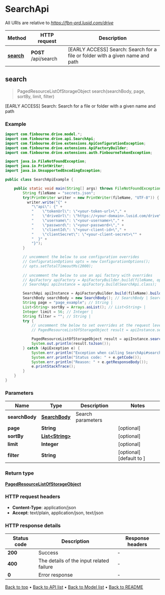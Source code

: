 # SearchApi

All URIs are relative to *https://fbn-prd.lusid.com/drive*

| Method | HTTP request | Description |
|------------- | ------------- | -------------|
| [**search**](SearchApi.md#search) | **POST** /api/search | [EARLY ACCESS] Search: Search for a file or folder with a given name and path |



## search

> PagedResourceListOfStorageObject search(searchBody, page, sortBy, limit, filter)

[EARLY ACCESS] Search: Search for a file or folder with a given name and path

### Example

```java
import com.finbourne.drive.model.*;
import com.finbourne.drive.api.SearchApi;
import com.finbourne.drive.extensions.ApiConfigurationException;
import com.finbourne.drive.extensions.ApiFactoryBuilder;
import com.finbourne.drive.extensions.auth.FinbourneTokenException;

import java.io.FileNotFoundException;
import java.io.PrintWriter;
import java.io.UnsupportedEncodingException;

public class SearchApiExample {

    public static void main(String[] args) throws FileNotFoundException, UnsupportedEncodingException, ApiConfigurationException, FinbourneTokenException {
        String fileName = "secrets.json";
        try(PrintWriter writer = new PrintWriter(fileName, "UTF-8")) {
          writer.write("{" +
            "\"api\": {" +
            "    \"tokenUrl\": \"<your-token-url>\"," +
            "    \"driveUrl\": \"https://<your-domain>.lusid.com/drive\"," +
            "    \"username\": \"<your-username>\"," +
            "    \"password\": \"<your-password>\"," +
            "    \"clientId\": \"<your-client-id>\"," +
            "    \"clientSecret\": \"<your-client-secret>\"" +
            "  }" +
            "}");
        }

        // uncomment the below to use configuration overrides
        // ConfigurationOptions opts = new ConfigurationOptions();
        // opts.setTotalTimeoutMs(2000);
        
        // uncomment the below to use an api factory with overrides
        // ApiFactory apiFactory = ApiFactoryBuilder.build(fileName, opts);
        // SearchApi apiInstance = apiFactory.build(SearchApi.class);

        SearchApi apiInstance = ApiFactoryBuilder.build(fileName).build(SearchApi.class);
        SearchBody searchBody = new SearchBody(); // SearchBody | Search parameters
        String page = "page_example"; // String | 
        List<String> sortBy = Arrays.asList(); // List<String> | 
        Integer limit = 56; // Integer | 
        String filter = ""; // String | 
        try {
            // uncomment the below to set overrides at the request level
            // PagedResourceListOfStorageObject result = apiInstance.search(searchBody, page, sortBy, limit, filter).execute(opts);

            PagedResourceListOfStorageObject result = apiInstance.search(searchBody, page, sortBy, limit, filter).execute();
            System.out.println(result.toJson());
        } catch (ApiException e) {
            System.err.println("Exception when calling SearchApi#search");
            System.err.println("Status code: " + e.getCode());
            System.err.println("Reason: " + e.getResponseBody());
            e.printStackTrace();
        }
    }
}
```

### Parameters


| Name | Type | Description  | Notes |
|------------- | ------------- | ------------- | -------------|
| **searchBody** | [**SearchBody**](SearchBody.md)| Search parameters | |
| **page** | **String**|  | [optional] |
| **sortBy** | [**List&lt;String&gt;**](String.md)|  | [optional] |
| **limit** | **Integer**|  | [optional] |
| **filter** | **String**|  | [optional] [default to ] |

### Return type

[**PagedResourceListOfStorageObject**](PagedResourceListOfStorageObject.md)

### HTTP request headers

- **Content-Type**: application/json
- **Accept**: text/plain, application/json, text/json


### HTTP response details
| Status code | Description | Response headers |
|-------------|-------------|------------------|
| **200** | Success |  -  |
| **400** | The details of the input related failure |  -  |
| **0** | Error response |  -  |

[Back to top](#) &#8226; [Back to API list](../README.md#documentation-for-api-endpoints) &#8226; [Back to Model list](../README.md#documentation-for-models) &#8226; [Back to README](../README.md)

